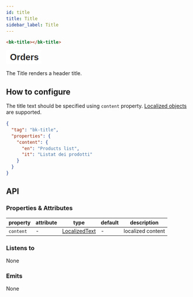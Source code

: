 ```yaml
---
id: title
title: Title
sidebar_label: Title
---
```

<!--
WARNING:
This file is automatically generated. Please edit the 'README' file of the corresponding component and run `yarn copy:docs`
-->

[img-bk-title]: img/bk-title.png
[localized-text]: ../40_core_concepts.md#localization-and-i18n



```html
<bk-title></bk-title>
```

![title][img-bk-title]

The Title renders a header title.

## How to configure

The title text should be specified using `content` property. [Localized objects][localized-text] are supported.

```json
{
  "tag": "bk-title",
  "properties": {
    "content": {
      "en": "Products list",
      "it": "Listat dei prodotti"
    }
  }
}
```

## API

### Properties & Attributes

| property  | attribute | type                            | default | description       |
| --------- | --------- | ------------------------------- | ------- | ----------------- |
| `content` | -         | [LocalizedText][localized-text] | -       | localized content |

### Listens to

None

### Emits

None

